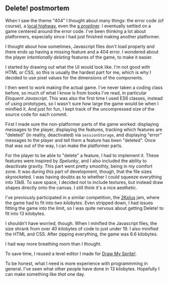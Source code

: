 ## Delete! postmortem

When I saw the theme "404" I thought about many things: the error code (of course), a [local highway](https://en.wikipedia.org/wiki/Ontario_Highway_404), even the [a propliner](https://en.wikipedia.org/wiki/Martin_4-0-4). I eventually settled on a game centered around the error code. I've been thinking a lot about platformers, especially since I had just finished making another platformer.

I thought about how sometimes, Javascript files don't load properly and there ends up having a missing feature and a 404 error. I wondered about the player _intentionally deleting_ features of the game, to make it easier.

I started by drawing out what the UI would look like. I'm not good with HTML or CSS, so this is usually the hardest part for me, which is why I decided to use pixel values for the dimensions of the components.

I then went to work making the actual game. I've never taken a coding class before, so much of what I know is from books I've read, in particular _Eloquent Javascript_. This was also the first time I used ES6 classes, instead of using prototypes, so I wasn't sure how large the game would be when I minified it. And just for fun, I kept track of the uncompressed size of the source code for each commit.

First I made sure the non-platformer parts of the game worked: displaying messages to the player, displaying the features, tracking which features are "deleted" (in reality, deactivated) via `sessionStorage`, and displaying "error" messages to the player and tell them a feature has been "deleted". Once that was out of the way, I can make the platformer parts.

For the player to be able to "delete" a feature, I had to implement it. These features were inspired by _Spelunky_, and I also included the ability to deactivate gravity. This part went pretty smoothly, being in my comfort zone. It was during this part of development, though, that the file sizes skyrocketed. I was having doubts as to whether I could squeeze everything into 13kB. To save space, I decided not to include textures, but instead draw shapes directly onto the canvas. I still think it's a nice aesthetic.

I've previously participated in a similar competition, the [2Kplus](https://itch.io/jam/2kplus-jam) jam, where the game had to fit into _two kilobytes_. Even stripped down, I had issues fitting the game into the limit, so I was quite nervous about getting Delete! to fit into 13 kilobytes.

I shouldn't have worried, though. When I minified the Javascript files, the size shrank from over 40 kilobytes of code to just under 19. I also minified the HTML and CSS. After zipping everything, the game was 6.6 kilobytes.

I had way more breathing room than I thought.

To save time, I reused a level editor I made for [Draw My Sprite!](https://clocks-in-a-cooler.github.io/draw_my_sprite/).

To be honest, what I need is more experience with programmming in general. I've seen what other people have done in 13 kilobytes. Hopefully I can make something like _that_ one day.

